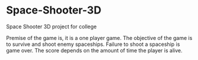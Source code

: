 # Space-Shooter-3D
Space Shooter 3D project for college

Premise of the game is, it is a one player game. The objective of the game is to survive and shoot enemy spaceships. Failure to shoot a spaceship is game over. The score depends on the amount of time the player is alive. 
